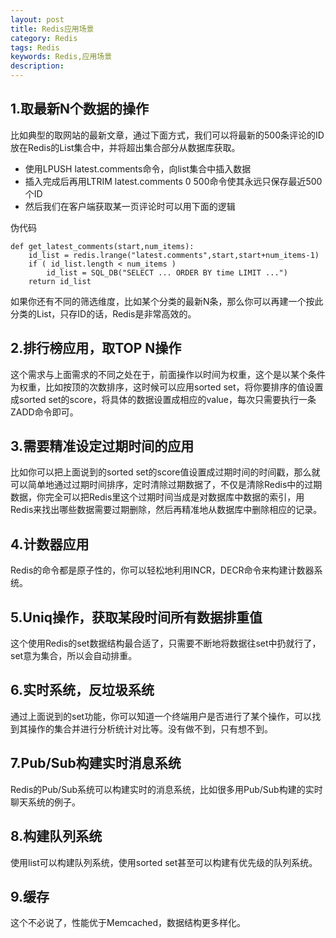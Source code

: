 ```yaml
---
layout: post
title: Redis应用场景 
category: Redis
tags: Redis
keywords: Redis,应用场景
description: 
---
```



## 1.取最新N个数据的操作
比如典型的取网站的最新文章，通过下面方式，我们可以将最新的500条评论的ID放在Redis的List集合中，并将超出集合部分从数据库获取。

* 使用LPUSH latest.comments<ID>命令，向list集合中插入数据 
* 插入完成后再用LTRIM latest.comments 0 500命令使其永远只保存最近500个ID 
* 然后我们在客户端获取某一页评论时可以用下面的逻辑 

伪代码

	def get_latest_comments(start,num_items):
	    id_list = redis.lrange("latest.comments",start,start+num_items-1)
	    if ( id_list.length < num_items )
	    	id_list = SQL_DB("SELECT ... ORDER BY time LIMIT ...") 
		return id_list 
	 

如果你还有不同的筛选维度，比如某个分类的最新N条，那么你可以再建一个按此分类的List，只存ID的话，Redis是非常高效的。


## 2.排行榜应用，取TOP N操作
这个需求与上面需求的不同之处在于，前面操作以时间为权重，这个是以某个条件为权重，比如按顶的次数排序，这时候可以应用sorted set，将你要排序的值设置成sorted set的score，将具体的数据设置成相应的value，每次只需要执行一条ZADD命令即可。

## 3.需要精准设定过期时间的应用
比如你可以把上面说到的sorted set的score值设置成过期时间的时间戳，那么就可以简单地通过过期时间排序，定时清除过期数据了，不仅是清除Redis中的过期数据，你完全可以把Redis里这个过期时间当成是对数据库中数据的索引，用Redis来找出哪些数据需要过期删除，然后再精准地从数据库中删除相应的记录。

## 4.计数器应用
Redis的命令都是原子性的，你可以轻松地利用INCR，DECR命令来构建计数器系统。

## 5.Uniq操作，获取某段时间所有数据排重值
这个使用Redis的set数据结构最合适了，只需要不断地将数据往set中扔就行了，set意为集合，所以会自动排重。

## 6.实时系统，反垃圾系统
通过上面说到的set功能，你可以知道一个终端用户是否进行了某个操作，可以找到其操作的集合并进行分析统计对比等。没有做不到，只有想不到。

## 7.Pub/Sub构建实时消息系统
Redis的Pub/Sub系统可以构建实时的消息系统，比如很多用Pub/Sub构建的实时聊天系统的例子。

## 8.构建队列系统
使用list可以构建队列系统，使用sorted set甚至可以构建有优先级的队列系统。

## 9.缓存
这个不必说了，性能优于Memcached，数据结构更多样化。



